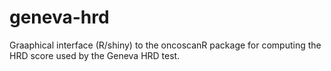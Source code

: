 # geneva-hrd
Graaphical interface (R/shiny) to the oncoscanR package for computing the HRD score used by the Geneva HRD test.

